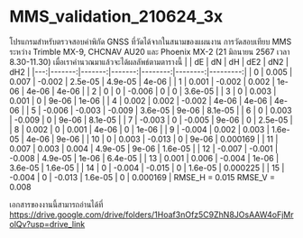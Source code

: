 # MMS_validation_210624_3x
โปรแกรมสำหรับตรวจสอบค่าพิกัด GNSS ที่วัดได้จากในสนามของแผนงาน การวัดสอบเทียบ MMS ระหว่าง Trimble MX-9, CHCNAV AU20 และ Phoenix MX-2
(21 มิถนายน 2567 เวลา 8.30-11.30)
เมื่อเราคำนวณมาแล้วจะได้ผลลัพธ์ตามตารางนี้
|    |     dE |     dN |     dH |     dE2 |     dN2 |      dH2 |
|---:|-------:|-------:|-------:|--------:|--------:|---------:|
|  0 |  0.005 |  0.007 | -0.002 | 2.5e-05 | 4.9e-05 | 4e-06    |
|  1 |  0.001 | -0.002 |  0.002 | 1e-06   | 4e-06   | 4e-06    |
|  2 |  0     |  0     | -0.006 | 0       | 0       | 3.6e-05  |
|  3 |  0     |  0.003 |  0.001 | 0       | 9e-06   | 1e-06    |
|  4 |  0.002 |  0.002 | -0.002 | 4e-06   | 4e-06   | 4e-06    |
|  5 | -0.006 | -0.003 | -0.009 | 3.6e-05 | 9e-06   | 8.1e-05  |
|  6 |  0     |  0.003 | -0.009 | 0       | 9e-06   | 8.1e-05  |
|  7 | -0.003 |  0     | -0.005 | 9e-06   | 0       | 2.5e-05  |
|  8 |  0.002 |  0     |  0.001 | 4e-06   | 0       | 1e-06    |
|  9 | -0.004 |  0.002 |  0.003 | 1.6e-05 | 4e-06   | 9e-06    |
| 10 |  0     |  0.003 | -0.013 | 0       | 9e-06   | 0.000169 |
| 11 |  0.007 |  0.003 |  0.004 | 4.9e-05 | 9e-06   | 1.6e-05  |
| 12 | -0.007 | -0.001 | -0.008 | 4.9e-05 | 1e-06   | 6.4e-05  |
| 13 |  0.001 |  0.006 | -0.004 | 1e-06   | 3.6e-05 | 1.6e-05  |
| 14 |  0     | -0.004 | -0.015 | 0       | 1.6e-05 | 0.000225 |
| 15 | -0.004 |  0     | -0.013 | 1.6e-05 | 0       | 0.000169 |
RMSE_H = 0.015
RMSE_V = 0.008


เอกสารของงานนี้สามารถอ่านได้ที่ https://drive.google.com/drive/folders/1Hoaf3nOfz5C9ZhN8JOsAAW4oFjMrolQv?usp=drive_link
